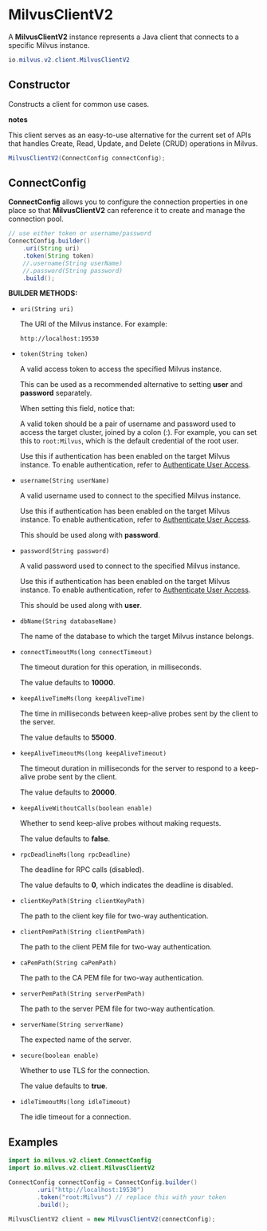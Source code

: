 # MilvusClientV2

A **MilvusClientV2** instance represents a Java client that connects to a specific Milvus instance.

```java
io.milvus.v2.client.MilvusClientV2
```

## Constructor

Constructs a client for common use cases.

<div class="admonition note">

<p><b>notes</b></p>

<p>This client serves as an easy-to-use alternative for the current set of APIs that handles Create, Read, Update, and Delete (CRUD) operations in Milvus.</p>

</div>

```java
MilvusClientV2(ConnectConfig connectConfig);
```

## ConnectConfig

**ConnectConfig** allows you to configure the connection properties in one place so that **MilvusClientV2** can reference it to create and manage the connection pool.

```java
// use either token or username/password
ConnectConfig.builder()
    .uri(String uri)
    .token(String token)
    //.username(String userName)
    //.password(String password)
    .build();
```

**BUILDER METHODS:**

- `uri(String uri)`

    The URI of the Milvus instance. For example:

    ```plaintext
    http://localhost:19530
    ```

- `token(String token)`

    A valid access token to access the specified Milvus instance. 

    This can be used as a recommended alternative to setting **user** and **password** separately.

    When setting this field, notice that:

    A valid token should be a pair of username and password used to access the target cluster, joined by a colon (:). For example, you can set this to `root:Milvus`, which is the default credential of the root user.

    Use this if authentication has been enabled on the target Milvus instance. To enable authentication, refer to [Authenticate User Access](https://milvus.io/docs/authenticate.md).

- `username(String userName)`

    A valid username used to connect to the specified Milvus instance.

    Use this if authentication has been enabled on the target Milvus instance. To enable authentication, refer to [Authenticate User Access](https://milvus.io/docs/authenticate.md).

    This should be used along with **password**.

- `password(String password)`

    A valid password used to connect to the specified Milvus instance.

    Use this if authentication has been enabled on the target Milvus instance. To enable authentication, refer to [Authenticate User Access](https://milvus.io/docs/authenticate.md).

    This should be used along with **user**.

- `dbName(String databaseName)`

    The name of the database to which the target Milvus instance belongs.

- `connectTimeoutMs(long connectTimeout)`

    The timeout duration for this operation, in milliseconds. 

    The value defaults to **10000**.

- `keepAliveTimeMs(long keepAliveTime)`

    The time in milliseconds between keep-alive probes sent by the client to the server.

    The value defaults to **55000**.

- `keepAliveTimeoutMs(long keepAliveTimeout)`

    The timeout duration in milliseconds for the server to respond to a keep-alive probe sent by the client.

    The value defaults to **20000**.

- `keepAliveWithoutCalls(boolean enable)`

    Whether to send keep-alive probes without making requests.

    The value defaults to **false**.

- `rpcDeadlineMs(long rpcDeadline)`

    The deadline for RPC calls (disabled).

    The value defaults to **0**, which indicates the deadline is disabled.

- `clientKeyPath(String clientKeyPath)`

    The path to the client key file for two-way authentication.

- `clientPemPath(String clientPemPath)`

    The path to the client PEM file for two-way authentication.

- `caPemPath(String caPemPath)`

    The path to the CA PEM file for two-way authentication.

- `serverPemPath(String serverPemPath)`

    The path to the server PEM file for two-way authentication.

- `serverName(String serverName)`

    The expected name of the server.

- `secure(boolean enable)`

    Whether to use TLS for the connection.

    The value defaults to **true**.

- `idleTimeoutMs(long idleTimeout)`

    The idle timeout for a connection.

## Examples

```java
import io.milvus.v2.client.ConnectConfig
import io.milvus.v2.client.MilvusClientV2

ConnectConfig connectConfig = ConnectConfig.builder()
        .uri("http://localhost:19530")
        .token("root:Milvus") // replace this with your token
        .build();
        
MilvusClientV2 client = new MilvusClientV2(connectConfig);
```

